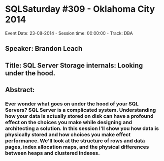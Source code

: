 # SQLSaturday #309 - Oklahoma City 2014
Event Date: 23-08-2014 - Session time: 00:00:00 - Track: DBA
## Speaker: Brandon Leach
## Title: SQL Server Storage internals: Looking under the hood.
## Abstract:
### Ever wonder what goes on under the hood of your SQL Servers? SQL Server is a complicated system. Understanding how your data is actually stored on disk can have a profound effect on the choices you make while designing and architecting a solution. In this session I'll show you how data is physically stored and how choices you make effect performance. We'll look at the structure of rows and data pages, index allocation maps, and the physical differences between heaps and clustered indexes.
